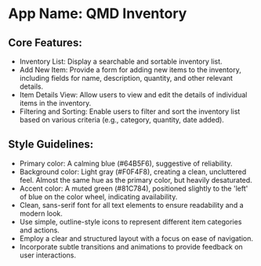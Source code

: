 # **App Name**: QMD Inventory

## Core Features:

- Inventory List: Display a searchable and sortable inventory list.
- Add New Item: Provide a form for adding new items to the inventory, including fields for name, description, quantity, and other relevant details.
- Item Details View: Allow users to view and edit the details of individual items in the inventory.
- Filtering and Sorting: Enable users to filter and sort the inventory list based on various criteria (e.g., category, quantity, date added).

## Style Guidelines:

- Primary color: A calming blue (#64B5F6), suggestive of reliability.
- Background color: Light gray (#F0F4F8), creating a clean, uncluttered feel. Almost the same hue as the primary color, but heavily desaturated.
- Accent color: A muted green (#81C784), positioned slightly to the 'left' of blue on the color wheel, indicating availability.
- Clean, sans-serif font for all text elements to ensure readability and a modern look.
- Use simple, outline-style icons to represent different item categories and actions.
- Employ a clear and structured layout with a focus on ease of navigation.
- Incorporate subtle transitions and animations to provide feedback on user interactions.